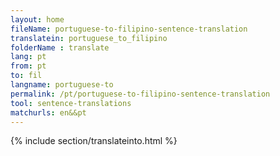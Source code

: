 ```yaml
---
layout: home
fileName: portuguese-to-filipino-sentence-translation
translatein: portuguese_to_filipino
folderName : translate
lang: pt
from: pt
to: fil
langname: portuguese-to
permalink: /pt/portuguese-to-filipino-sentence-translation
tool: sentence-translations
matchurls: en&&pt
---
```

{% include section/translateinto.html %}
